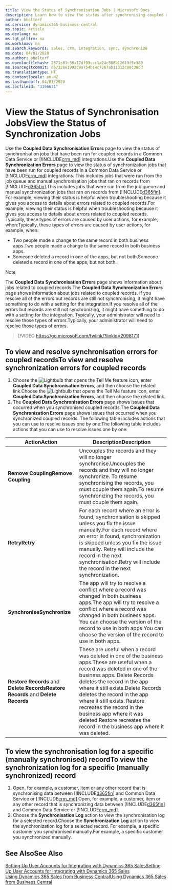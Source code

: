 ```yaml
---
title: View the Status of Synchronisation Jobs | Microsoft Docs
description: Learn how to view the status after synchronising coupled records.
author: bholtorf
ms.service: dynamics365-business-central
ms.topic: article
ms.devlang: na
ms.tgt_pltfrm: na
ms.workload: na
ms.search.keywords: sales, crm, integration, sync, synchronize
ms.date: 04/01/2020
ms.author: bholtorf
ms.openlocfilehash: 2371c61c36a17df93ccc1a24c588b12613f5c380
ms.sourcegitcommit: d67328e1992c9a754b14c7267ab11312c80c38dd
ms.translationtype: HT
ms.contentlocale: en-NZ
ms.lasthandoff: 04/01/2020
ms.locfileid: "3196631"
---
```

# <a name="view-the-status-of-synchronization-jobs"></a><span data-ttu-id="186a9-103">View the Status of Synchronisation Jobs</span><span class="sxs-lookup"><span data-stu-id="186a9-103">View the Status of Synchronization Jobs</span></span>
<span data-ttu-id="186a9-104">Use the **Coupled Data Synchronisation Errors** page to view the status of synchronisation jobs that have been run for coupled records in a Common Data Service or [!INCLUDE[crm_md](includes/crm_md.md)] integrations.</span><span class="sxs-lookup"><span data-stu-id="186a9-104">Use the **Coupled Data Synchronization Errors** page to view the status of synchronization jobs that have been run for coupled records in a Common Data Service or [!INCLUDE[crm_md](includes/crm_md.md)] integrations.</span></span> <span data-ttu-id="186a9-105">This includes jobs that were run from the job queue and manual synchronisation jobs that ran on records from [!INCLUDE[d365fin](includes/d365fin_md.md)].</span><span class="sxs-lookup"><span data-stu-id="186a9-105">This includes jobs that were run from the job queue and manual synchronization jobs that ran on records from [!INCLUDE[d365fin](includes/d365fin_md.md)].</span></span> <span data-ttu-id="186a9-106">For example, viewing their status is helpful when troubleshooting because it gives you access to details about errors related to coupled records.</span><span class="sxs-lookup"><span data-stu-id="186a9-106">For example, viewing their status is helpful when troubleshooting because it gives you access to details about errors related to coupled records.</span></span> <span data-ttu-id="186a9-107">Typically, these types of errors are caused by user actions, for example, when:</span><span class="sxs-lookup"><span data-stu-id="186a9-107">Typically, these types of errors are caused by user actions, for example, when:</span></span>  

* <span data-ttu-id="186a9-108">Two people made a change to the same record in both business apps.</span><span class="sxs-lookup"><span data-stu-id="186a9-108">Two people made a change to the same record in both business apps.</span></span>
* <span data-ttu-id="186a9-109">Someone deleted a record in one of the apps, but not both.</span><span class="sxs-lookup"><span data-stu-id="186a9-109">Someone deleted a record in one of the apps, but not both.</span></span>

> [!Note]
> <span data-ttu-id="186a9-110">The **Coupled Data Synchronisation Errors** page shows information about jobs related to coupled records.</span><span class="sxs-lookup"><span data-stu-id="186a9-110">The **Coupled Data Synchronization Errors** page shows information about jobs related to coupled records.</span></span> <span data-ttu-id="186a9-111">If you resolve all of the errors but records are still not synchronising, it might have something to do with a setting for the integration.</span><span class="sxs-lookup"><span data-stu-id="186a9-111">If you resolve all of the errors but records are still not synchronizing, it might have something to do with a setting for the integration.</span></span> <span data-ttu-id="186a9-112">Typically, your administrator will need to resolve those types of errors.</span><span class="sxs-lookup"><span data-stu-id="186a9-112">Typically, your administrator will need to resolve those types of errors.</span></span>   

> [!VIDEO https://go.microsoft.com/fwlink/?linkid=2098171]

## <a name="to-view-and-resolve-synchronization-errors-for-coupled-records"></a><span data-ttu-id="186a9-113">To view and resolve synchronisation errors for coupled records</span><span class="sxs-lookup"><span data-stu-id="186a9-113">To view and resolve synchronization errors for coupled records</span></span>
1. <span data-ttu-id="186a9-114">Choose the ![Lightbulb that opens the Tell Me feature](media/ui-search/search_small.png "Tell me what you want to do") icon, enter **Coupled Data Synchronisation Errors**, and then choose the related link.</span><span class="sxs-lookup"><span data-stu-id="186a9-114">Choose the ![Lightbulb that opens the Tell Me feature](media/ui-search/search_small.png "Tell me what you want to do") icon, enter **Coupled Data Synchronization Errors**, and then choose the related link.</span></span>
2. <span data-ttu-id="186a9-115">The **Coupled Data Synchronisation Errors** page shows issues that occurred when you synchronised coupled records.</span><span class="sxs-lookup"><span data-stu-id="186a9-115">The **Coupled Data Synchronization Errors** page shows issues that occurred when you synchronized coupled records.</span></span> <span data-ttu-id="186a9-116">The following table includes actions that you can use to resolve issues one by one:</span><span class="sxs-lookup"><span data-stu-id="186a9-116">The following table includes actions that you can use to resolve issues one by one:</span></span>

|<span data-ttu-id="186a9-117">Action</span><span class="sxs-lookup"><span data-stu-id="186a9-117">Action</span></span>|<span data-ttu-id="186a9-118">Description</span><span class="sxs-lookup"><span data-stu-id="186a9-118">Description</span></span>|
|----|----|
|<span data-ttu-id="186a9-119">**Remove Coupling**</span><span class="sxs-lookup"><span data-stu-id="186a9-119">**Remove Coupling**</span></span>|<span data-ttu-id="186a9-120">Uncouples the records and they will no longer synchronise.</span><span class="sxs-lookup"><span data-stu-id="186a9-120">Uncouples the records and they will no longer synchronize.</span></span> <span data-ttu-id="186a9-121">To resume synchronising the records, you must couple them again.</span><span class="sxs-lookup"><span data-stu-id="186a9-121">To resume synchronizing the records, you must couple them again.</span></span>|
|<span data-ttu-id="186a9-122">**Retry**</span><span class="sxs-lookup"><span data-stu-id="186a9-122">**Retry**</span></span>|<span data-ttu-id="186a9-123">For each record where an error is found, synchronisation is skipped unless you fix the issue manually.</span><span class="sxs-lookup"><span data-stu-id="186a9-123">For each record where an error is found, synchronization is skipped unless you fix the issue manually.</span></span> <span data-ttu-id="186a9-124">Retry will include the record in the next synchronisation.</span><span class="sxs-lookup"><span data-stu-id="186a9-124">Retry will include the record in the next synchronization.</span></span>|
|<span data-ttu-id="186a9-125">**Synchronise**</span><span class="sxs-lookup"><span data-stu-id="186a9-125">**Synchronize**</span></span>|<span data-ttu-id="186a9-126">The app will try to resolve a conflict where a record was changed in both business apps.</span><span class="sxs-lookup"><span data-stu-id="186a9-126">The app will try to resolve a conflict where a record was changed in both business apps.</span></span> <span data-ttu-id="186a9-127">You can choose the version of the record to use in both apps.</span><span class="sxs-lookup"><span data-stu-id="186a9-127">You can choose the version of the record to use in both apps.</span></span>|
|<span data-ttu-id="186a9-128">**Restore Records** and **Delete Records**</span><span class="sxs-lookup"><span data-stu-id="186a9-128">**Restore Records** and **Delete Records**</span></span>|<span data-ttu-id="186a9-129">These are useful when a record was deleted in one of the business apps.</span><span class="sxs-lookup"><span data-stu-id="186a9-129">These are useful when a record was deleted in one of the business apps.</span></span> <span data-ttu-id="186a9-130">Delete Records deletes the record in the app where it still exists.</span><span class="sxs-lookup"><span data-stu-id="186a9-130">Delete Records deletes the record in the app where it still exists.</span></span> <span data-ttu-id="186a9-131">Restore recreates the record in the business app where it was deleted.</span><span class="sxs-lookup"><span data-stu-id="186a9-131">Restore recreates the record in the business app where it was deleted.</span></span>|

## <a name="to-view-the-synchronization-log-for-a-specific-manually-synchronized-record"></a><span data-ttu-id="186a9-132">To view the synchronisation log for a specific (manually synchronised) record</span><span class="sxs-lookup"><span data-stu-id="186a9-132">To view the synchronization log for a specific (manually synchronized) record</span></span>
1. <span data-ttu-id="186a9-133">Open, for example, a customer, item or any other record that is synchronising data between [!INCLUDE[d365fin](includes/d365fin_md.md)] and Common Data Service or [!INCLUDE[crm_md](includes/crm_md.md)].</span><span class="sxs-lookup"><span data-stu-id="186a9-133">Open, for example, a customer, item or any other record that is synchronizing data between [!INCLUDE[d365fin](includes/d365fin_md.md)] and Common Data Service or [!INCLUDE[crm_md](includes/crm_md.md)].</span></span>
2. <span data-ttu-id="186a9-134">Choose the **Synchronisation Log** action to view the synchronisation log for a selected record.</span><span class="sxs-lookup"><span data-stu-id="186a9-134">Choose the **Synchronization Log** action to view the synchronization log for a selected record.</span></span> <span data-ttu-id="186a9-135">For example, a specific customer you synchronised manually.</span><span class="sxs-lookup"><span data-stu-id="186a9-135">For example, a specific customer you synchronized manually.</span></span>

## <a name="see-also"></a><span data-ttu-id="186a9-136">See Also</span><span class="sxs-lookup"><span data-stu-id="186a9-136">See Also</span></span>  
[<span data-ttu-id="186a9-137">Setting Up User Accounts for Integrating with Dynamics 365 Sales</span><span class="sxs-lookup"><span data-stu-id="186a9-137">Setting Up User Accounts for Integrating with Dynamics 365 Sales</span></span>](admin-setting-up-integration-with-dynamics-sales.md)  
[<span data-ttu-id="186a9-138">Using Dynamics 365 Sales from Business Central</span><span class="sxs-lookup"><span data-stu-id="186a9-138">Using Dynamics 365 Sales from Business Central</span></span>](marketing-integrate-dynamicscrm.md)
